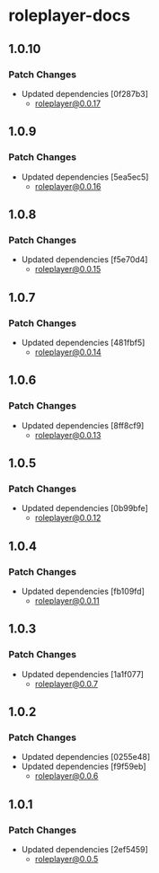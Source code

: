 # roleplayer-docs

## 1.0.10

### Patch Changes

- Updated dependencies [0f287b3]
  - roleplayer@0.0.17

## 1.0.9

### Patch Changes

- Updated dependencies [5ea5ec5]
  - roleplayer@0.0.16

## 1.0.8

### Patch Changes

- Updated dependencies [f5e70d4]
  - roleplayer@0.0.15

## 1.0.7

### Patch Changes

- Updated dependencies [481fbf5]
  - roleplayer@0.0.14

## 1.0.6

### Patch Changes

- Updated dependencies [8ff8cf9]
  - roleplayer@0.0.13

## 1.0.5

### Patch Changes

- Updated dependencies [0b99bfe]
  - roleplayer@0.0.12

## 1.0.4

### Patch Changes

- Updated dependencies [fb109fd]
  - roleplayer@0.0.11

## 1.0.3

### Patch Changes

- Updated dependencies [1a1f077]
  - roleplayer@0.0.7

## 1.0.2

### Patch Changes

- Updated dependencies [0255e48]
- Updated dependencies [f9f59eb]
  - roleplayer@0.0.6

## 1.0.1

### Patch Changes

- Updated dependencies [2ef5459]
  - roleplayer@0.0.5
